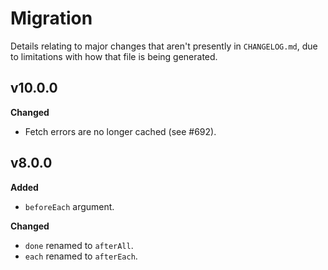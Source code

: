 # Migration

Details relating to major changes that aren't presently in `CHANGELOG.md`, due to limitations with how that file is being generated.

## v10.0.0

**Changed**

- Fetch errors are no longer cached (see #692).

## v8.0.0

**Added**

- `beforeEach` argument.

**Changed**

- `done` renamed to `afterAll`.
- `each` renamed to `afterEach`.
